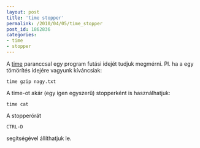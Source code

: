 ```yaml
---
layout: post
title: 'time stopper'
permalink: /2010/04/05/time_stopper
post_id: 1862836
categories: 
- time
- stopper
---
```


A 
[time](http://linux.die.net/man/1/time) paranccsal egy program futási idejét tudjuk megmérni. Pl. ha a egy tömörítés idejére vagyunk kíváncsiak: 
```
time gzip nagy.txt
``` 
A time-ot akár (egy igen egyszerű) stopperként is használhatjuk: 
```
time cat
``` 
A stopperórát 
```
CTRL-D
```
 segítségével állíthatjuk le.
